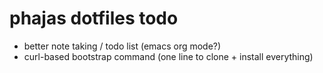 # phajas dotfiles todo

 - better note taking / todo list (emacs org mode?)
 - curl-based bootstrap command (one line to clone + install everything)
